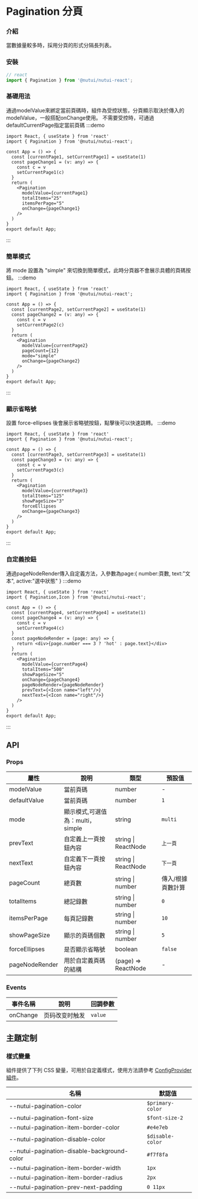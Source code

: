 #  Pagination 分頁

### 介紹
    
當數據量較多時，採用分頁的形式分隔長列表。
    
### 安裝
``` javascript
// react
import { Pagination } from '@nutui/nutui-react';
```    

### 基礎用法
通過modelValue來綁定當前頁碼時，組件為受控狀態，分頁顯示取決於傳入的modelValue，一般搭配onChange使用。
不需要受控時，可通過defaultCurrentPage指定當前頁碼
:::demo
``` tsx
import React, { useState } from 'react'
import { Pagination } from '@nutui/nutui-react';

const App = () => {
  const [currentPage1, setCurrentPage1] = useState(1)
  const pageChange1 = (v: any) => {
    const c = v
    setCurrentPage1(c)
  }
  return (
    <Pagination
      modelValue={currentPage1}
      totalItems="25"
      itemsPerPage="5"
      onChange={pageChange1}
    />
  )
}
export default App;
```
:::
### 簡單模式
將 mode 設置為 "simple" 來切換到簡單模式，此時分頁器不會展示具體的頁碼按鈕。
:::demo
``` tsx
import React, { useState } from 'react'
import { Pagination } from '@nutui/nutui-react';

const App = () => {
  const [currentPage2, setCurrentPage2] = useState(1)
  const pageChange2 = (v: any) => {
    const c = v
    setCurrentPage2(c)
  }
  return (
    <Pagination
      modelValue={currentPage2} 
      pageCount={12} 
      mode="simple" 
      onChange={pageChange2} 
    />
  )
}
export default App;
```
:::

### 顯示省略號
設置 force-ellipses 後會展示省略號按鈕，點擊後可以快速跳轉。
:::demo
``` tsx
import React, { useState } from 'react'
import { Pagination } from '@nutui/nutui-react';

const App = () => {
  const [currentPage3, setCurrentPage3] = useState(1)
  const pageChange3 = (v: any) => {
    const c = v
    setCurrentPage3(c)
  }
  return (
    <Pagination
      modelValue={currentPage3}
      totalItems="125"
      showPageSize="3"
      forceEllipses
      onChange={pageChange3}
    />
  )
}
export default App;
```
:::
### 自定義按鈕
通過pageNodeRender傳入自定義方法，入參數為page:{ number:頁數, text:"文本", active:"選中狀態" }
:::demo
``` tsx
import React, { useState } from 'react'
import { Pagination,Icon } from '@nutui/nutui-react';

const App = () => {
  const [currentPage4, setCurrentPage4] = useState(1)
  const pageChange4 = (v: any) => {
    const c = v
    setCurrentPage4(c)
  }
  const pageNodeRender = (page: any) => {
    return <div>{page.number === 3 ? 'hot' : page.text}</div>
  }
  return (
    <Pagination
      modelValue={currentPage4}
      totalItems="500"
      showPageSize="5"
      onChange={pageChange4}
      pageNodeRender={pageNodeRender} 
      prevText={<Icon name="left"/>} 
      nextText={<Icon name="right"/>}
    />
  )
}
export default App;
```
:::
    
## API
    
### Props
    
| 屬性 | 說明 | 類型 | 預設值           |
| -------------- | -------------------------------- | ------------------------- | ----------------- |
| modelValue     | 當前頁碼                         | number                    | -                 |
| defaultValue   | 當前頁碼                         | number                    | `1`                 |
| mode           | 顯示模式,可選值為：multi，simple  | string                    | `multi`             |
| prevText       | 自定義上一頁按鈕內容             | string \| ReactNode | `上一頁`            |
| nextText       | 自定義下一頁按鈕內容             | string \| ReactNode | `下一頁`            |
| pageCount      | 總頁數                           | string \| number          | 傳入/根據頁數計算 |
| totalItems     | 總記錄數                         | string \| number          | `0`                 |
| itemsPerPage   | 每頁記錄數                       | string \| number          | `10`                |
| showPageSize   | 顯示的頁碼個數                   | string \| number          | `5`                 |
| forceEllipses  | 是否顯示省略號                   | boolean                   | `false`             |
| pageNodeRender | 用於自定義頁碼的結構             | (page) => ReactNode | -                 |
    
### Events
    
| 事件名稱 | 說明 | 回調參數     |
| -------- | -------------- | -------- |
| onChange | 页码改变时触发 | `value`    |


## 主題定制

### 樣式變量

組件提供了下列 CSS 變量，可用於自定義樣式，使用方法請參考 [ConfigProvider 組件](#/zh-CN/component/configprovider)。

| 名稱 | 默認值 |
| --- | --- |
| --nutui-pagination-color | `$primary-color` |
| --nutui-pagination-font-size | `$font-size-2` |
| --nutui-pagination-item-border-color | `#e4e7eb` |
| --nutui-pagination-disable-color | `$disable-color` |
| --nutui-pagination-disable-background-color | `#f7f8fa` |
| --nutui-pagination-item-border-width | `1px` |
| --nutui-pagination-item-border-radius | `2px` |
| --nutui-pagination-prev-next-padding | `0 11px` |
